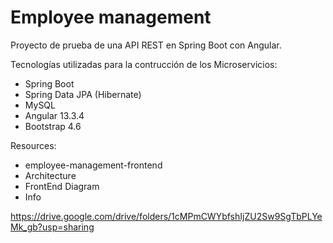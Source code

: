 # Employee management
Proyecto de prueba de una API REST en Spring Boot con Angular.

Tecnologías utilizadas para la contrucción de los Microservicios:
- Spring Boot
- Spring Data JPA (Hibernate)
- MySQL
- Angular 13.3.4
- Bootstrap 4.6

Resources:
- employee-management-frontend
- Architecture
- FrontEnd Diagram
- Info

https://drive.google.com/drive/folders/1cMPmCWYbfshIjZU2Sw9SgTbPLYeMk_gb?usp=sharing